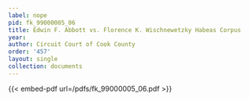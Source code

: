 ```yaml
---
label: nope
pid: fk_99000005_06
title: Edwin F. Abbott vs. Florence K. Wischnewetzky Habeas Corpus
year:
author: Circuit Court of Cook County
order: '457'
layout: single
collection: documents
---
```



{{< embed-pdf url=/pdfs/fk_99000005_06.pdf >}}